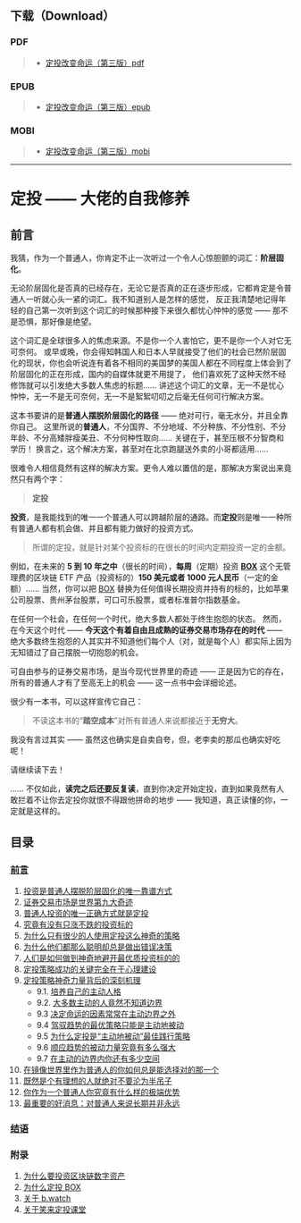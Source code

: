 ## 下载（Download）

### PDF

> * [定投改变命运（第三版）pdf](https://github.com/xiaolai/regular-investing-in-box/raw/master/docs/pdf/on-regularinvesting-cn.pdf)

### EPUB
> * [定投改变命运（第三版）epub](https://github.com/xiaolai/regular-investing-in-box/raw/master/docs/epub/OnRegularInvesting_cn.epub)

### MOBI
> * [定投改变命运（第三版）mobi](https://github.com/xiaolai/regular-investing-in-box/raw/master/docs/mobi/OnRegularInvesting_cn.mobi)

-----

# 定投 —— 大佬的自我修养
## 前言

我猜，作为一个普通人，你肯定不止一次听过一个令人心惊胆颤的词汇：**阶层固化**。

无论阶层固化是否真的已经存在，无论它是否真的正在逐步形成，它都肯定是令普通人一听就心头一紧的词汇。我不知道别人是怎样的感觉，
反正我清楚地记得年轻的自己第一次听到这个词汇的时候那种接下来很久都忧心忡忡的感觉  —— 那不是恐惧，那好像是绝望。

这个词汇是全球很多人的焦虑来源。不是你一个人害怕它，更不是你一个人对它无可奈何。
或早或晚，你会得知韩国人和日本人早就接受了他们的社会已然阶层固化的现状，你也会听说连有着各不相同的美国梦的美国人都在不同程度上体会到了阶层固化的正在形成，国内的自媒体就更不用提了，
他们喜欢死了这种天然不经修饰就可以引发绝大多数人焦虑的标题…… 讲述这个词汇的文章，无一不是忧心忡忡，无一不是无可奈何，无一不是絮絮叨叨之后毫无任何可行解决方案。

这本书要讲的是**普通人摆脱阶层固化的路径** —— 绝对可行，毫无水分，并且全靠你自己。
这里所说的**普通人**，不分国界、不分地域、不分种族、不分性别、不分年龄、不分高矮胖瘦美丑、不分何种性取向…… 关键在于，甚至压根不分智商和学历！
换言之，这个解决方案，甚至对在北京跑腿送外卖的小哥都适用……

很难令人相信竟然有这样的解决方案。更令人难以置信的是，那解决方案说出来竟然只有两个字：

> **定投**

**投资**，是我能找到的唯一一个普通人可以跨越阶层的通路。而**定投**则是唯一一种所有普通人都有机会做、并且都有能力做好的投资方式。

> 所谓的定投，就是针对某个投资标的在很长的时间内定期投资一定的金额。

例如，在未来的 **5 到 10 年之中**（很长的时间），**每周**（定期）投资 **[BOX](https://b.watch)** 
这个无管理费的区块链 ETF 产品（投资标的）**150 美元或者 1000 元人民币**（一定的金额）…… 
当然，你可以把 [BOX](https://b.watch) 替换为任何值得长期投资并持有的标的，比如苹果公司股票、贵州茅台股票，可口可乐股票，或者标准普尔指数基金。

在任何一个社会，在任何一个时代，绝大多数人都处于终生抱怨的状态。
然而，在今天这个时代 —— **今天这个有着自由且成熟的证券交易市场存在的时代** —— 绝大多数终生抱怨的人其实并不知道他们每个人（对，就是每个人）都实际上因为无知错过了自己摆脱一切抱怨的机会。

可自由参与的证券交易市场，是当今现代世界里的奇迹 —— 正是因为它的存在，所有的普通人才有了至高无上的机会 —— 这一点书中会详细论述。

很少有一本书，可以这样宣传它自己：

> 不读这本书的“**踏空成本**”对所有普通人来说都接近于**无穷大**。

我没有言过其实 —— 虽然这也确实是自卖自夸，但，老李卖的那瓜也确实好吃呢！

请继续读下去！

…… 不仅如此，**读完之后还要反复读**，直到你决定开始定投，直到如果竟然有人敢拦着不让你去定投你就恨不得跟他拼命的地步 —— 我知道，真正读懂的你，一定就是这样的。

## 目录

### [前言](README.md)

1. [投资是普通人摆脱阶层固化的唯一靠谱方式](lib/01.md)
2. [证券交易市场是世界第九大奇迹](lib/02.md)
3. [普通人投资的唯一正确方式就是定投](lib/03.md)
4. [究竟有没有只涨不跌的投资标的](lib/04.md)
5. [为什么只有很少的人使用定投这么神奇的策略](lib/05.md)
6. [为什么他们都那么聪明却总是做出错误决策](lib/06.md)
7. [人们是如何做到神奇地避开最优质投资标的的](lib/07.md)
8. [定投策略成功的关键完全在于心理建设](lib/08.md)
9. [定投策略神奇力量背后的深刻机理](lib/09.1.md)
    - 9.1. [培养自己的主动人格](lib/09.1.md)
    - 9.2. [大多数主动的人竟然不知道边界](lib/09.2.md)
    - 9.3 [决定命运的因素常常在主动边界之外](lib/09.3.md)
    - 9.4 [驾驭趋势的最优策略只能是主动地被动](lib/09.4.md)
    - 9.5 [为什么定投是“主动地被动”最佳践行策略](lib/09.5.md)
    - 9.6 [顺应趋势的被动力量究竟有多么强大](lib/09.6.md)
    - 9.7 [在主动的边界内你还有多少空间](lib/09.7.md)
10. [在镜像世界里作为普通人的你如何总是能选择对的那一个](lib/10.md)
11. [既然是个有理想的人就绝对不要沦为半吊子](lib/11.md)
12. [你作为一个普通人你究竟有什么样的极端优势](lib/12.md)
13. [最重要的好消息：对普通人来说长期并非永远](lib/13.md)

### [结语](lib/Finale.md)

### 附录

1. [为什么要投资区块链数字资产](lib/Z-Appendix.01.md)
2. [为什么定投 BOX](lib/Z-Appendix.02.md)
3. [关于 b.watch](lib/Z-Appendix.03.md)
4. [关于笑来定投课堂](lib/Z-Appendix.04.md)
